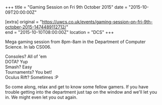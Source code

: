 +++
title = "Gaming Session on Fri 9th October 2015"
date = "2015-10-09T20:00:00Z"

[extra]
original = "https://uwcs.co.uk/events/gaming-session-on-fri-9th-october-2015-1474489112712/"    
end = "2015-10-10T08:00:00Z"
location = "DCS"
+++

Mega gaming session from 8pm-8am in the Department of Computer Science. In lab CS006.

Consoles? All of 'em  
DOTA? Yup  
Smash? Easy  
Tournaments? You bet\!  
Oculus Rift? Sometimes :P

So come along, relax and get to know some fellow gamers. If you have trouble getting into the department just tap on the window and we'll let you in. We might even let you out again.


